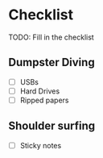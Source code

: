 # Checklist

TODO: Fill in the checklist

## Dumpster Diving

- [ ] USBs
- [ ] Hard Drives
- [ ] Ripped papers

## Shoulder surfing

- [ ] Sticky notes